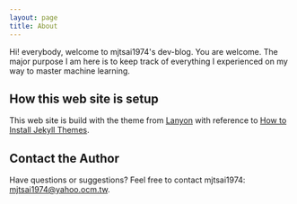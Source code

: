 ```yaml
---
layout: page
title: About
---
```


<p class="message">
  Hi! everybody, welcome to mjtsai1974&#39;s dev-blog.  You are welcome.  The major purpose I am here is to keep track of everything I experienced on my way to master machine learning.
</p>


## How this web site is setup

This web site is build with the theme from [Lanyon](https://github.com/poole/lanyon) with reference to [How to Install Jekyll Themes](https://www.youtube.com/watch?v=bty7LHm14CA). 

## Contact the Author
Have questions or suggestions? Feel free to contact mjtsai1974: <mjtsai1974@yahoo.ocm.tw>.